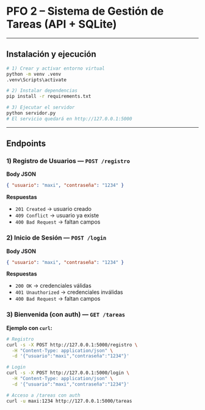 # PFO 2 – Sistema de Gestión de Tareas (API + SQLite)

---

## Instalación y ejecución

```bash
# 1) Crear y activar entorno virtual
python -m venv .venv
.venv\Scripts\activate

# 2) Instalar dependencias
pip install -r requirements.txt

# 3) Ejecutar el servidor
python servidor.py
# El servicio quedará en http://127.0.0.1:5000
```

---

## Endpoints

### 1) Registro de Usuarios — `POST /registro`

**Body JSON**

```json
{ "usuario": "maxi", "contraseña": "1234" }
```

**Respuestas**

- `201 Created` → usuario creado
- `409 Conflict` → usuario ya existe
- `400 Bad Request` → faltan campos

### 2) Inicio de Sesión — `POST /login`

**Body JSON**

```json
{ "usuario": "maxi", "contraseña": "1234" }
```

**Respuestas**

- `200 OK` → credenciales válidas
- `401 Unauthorized` → credenciales inválidas
- `400 Bad Request` → faltan campos

### 3) Bienvenida (con auth) — `GET /tareas`

**Ejemplo con `curl`:**

```bash
# Registro
curl -s -X POST http://127.0.0.1:5000/registro \
  -H "Content-Type: application/json" \
  -d '{"usuario":"maxi","contraseña":"1234"}'

# Login
curl -s -X POST http://127.0.0.1:5000/login \
  -H "Content-Type: application/json" \
  -d '{"usuario":"maxi","contraseña":"1234"}'

# Acceso a /tareas con auth
curl -u maxi:1234 http://127.0.0.1:5000/tareas
```
